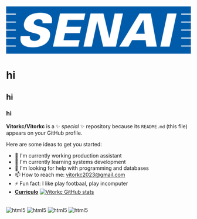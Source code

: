 ![logo](https://github.com/Vitorkc/Vitorkc/blob/main/senai-logo-3.png)
# hi
## hi
### hi

**Vitorkc/Vitorkc** is a ✨ _special_ ✨ repository because its `README.md` (this file) appears on your GitHub profile.

Here are some ideas to get you started:

- 🔭 I'm currently working production assistant
- 🌱 I'm currently learning systems development
- 🤔 I'm looking for help with programming and databases
- 📫 How to reach me: vitorkc2023@gmail.com
- ⚡ Fun fact: I like play footbaal, play incomputer
- <a href="https://github.com/Vitorkc/Vitorkc/blob/main/CURRICULO%20VITOR.pdf" class="nav-link">**Curriculo**</a>
[![Vitorkc GitHub stats](https://github-readme-stats.vercel.app/api?username=Vitorkc&show_icons=true&theme=dark)](https://github.com/Vitorkc/github-readme-stats)

<div style ="display: inline_block"><br/>
 <img align="center" alt="html5" src="https://img.shields.io/badge/Python-3776AB?style=for-the-badge&logo=python&logoColor=white" />
 <img align="center" alt="html5" src="https://img.shields.io/badge/C%2B%2B-00599C?style=for-the-badge&logo=c%2B%2B&logoColor=white" />
 <img align="center" alt="html5" src="https://img.shields.io/badge/MySQL-00000F?style=for-the-badge&logo=mysql&logoColor=white" />
 <img align="center" alt="html5" src="https://img.shields.io/badge/LinkedIn-0077B5?style=for-the-badge&logo=linkedin&logoColor=white" />
</div>

